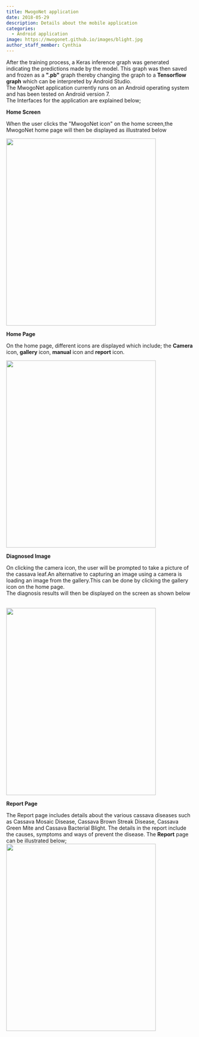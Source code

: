 ```yaml
---
title: MwogoNet application
date: 2018-05-29
description: Details about the mobile application
categories:
  - Android application
image: https://mwogonet.github.io/images/blight.jpg
author_staff_member: Cynthia
---
```

After the training process, a Keras inference graph was generated indicating the predictions made by the model. This graph was then saved and frozen as a <b>".pb"</b> graph thereby changing the graph to a <b>Tensorflow graph</b> which can be interpreted by Android Studio.<br/> 
The MwogoNet application currently runs on an Android operating system and has been tested on Android version 7.<br/>
The Interfaces for the application are explained below;

<p><b>Home Screen</b></p>
<p>When the user clicks the "MwogoNet icon" on the home screen,the MwogoNet home page will then be displayed as illustrated below</p> 
<img src="https://mwogonet.github.io/images/homelogo.png" width="400" height="500" align ="center"/>
<br/>

<p><b>Home Page</b></p>
<p>On the home page, different icons are displayed which include; the <b>Camera</b> icon, <b>gallery</b> icon, <b>manual</b> icon and <b>report</b> icon.<br/></p> 
<img src="https://mwogonet.github.io/images/gallery.png" width="400" height="500"/>

<p><b>Diagnosed Image</b></p>
<p>On clicking the camera icon, the user will be prompted to take a picture of the cassava leaf.An alternative to capturing an image using a camera is loading an image from the gallery.This can be done by clicking the gallery icon on the home page.<br/> The diagnosis results will then be displayed on the screen as shown below</p><br/>
<img src="https://mwogonet.github.io/images/healthy.png" width="400" height="500"/>

<p><b>Report Page</b></p>
The Report page includes details about the various cassava diseases such as Cassava Mosaic Disease, Cassava Brown Streak Disease, Cassava Green Mite and Cassava Bacterial Blight. The details in the report include the causes, symptoms and ways of prevent the disease. The <b>Report</b> page can be illustrated below;

<img src="https://mwogonet.github.io/images/report.png" width="400" height="500"/>


